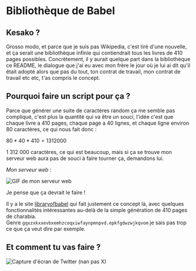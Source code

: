 # Bibliothèque de Babel

## Kesako ?

Grosso modo, et parce que je suis pas Wikipedia, c'est tiré d'une nouvelle, et ça serait une bibliothèque infinie qui contiendrait tous les livres de 410 pages possibles. Concrètement, il y aurait quelque part dans la bibliothèque ce README, le dialogue que j'ai eu avec mon frère le jour où je lui ai dit qu'il était adopté alors que pas du tout, ton contrat de travail, mon contrat de travail etc etc, t'as compris le concept.

## Pourquoi faire un script pour ça ?

Parce que générer une suite de caractères random ça me semble pas compliqué, c'est plus la quantité qui va être un souci, l'idée c'est que chaque livre a 410 pages, chaque page a 40 lignes, et chaque ligne environ 80 caractères, ce qui nous fait donc :

$80 * 40 * 410 = 1 312 000$

1 312 000 caractères, ce qui est beaucoup, mais si ça se trouve mon serveur web aura pas de souci à faire tourner ça, demandons lui.

_Mon serveur web :_

![GIF de mon serveur web](https://images.hive.blog/0x0/https://thumbs.gfycat.com/HeartyPassionateKob-size_restricted.gif)

Je pense que ça devrait le faire !

Il y a le site [libraryofbabel](https://libraryofbabel.info) qui fait justement ce concept là, avec quelques fonctionnalités intéressantes au-delà de la simple génération de 410 pages de charabia.  
Genre `gqxzxkxxevbxemhzcoqxiwfaynpmnpvd.epkfgdwzwjkqvom` je sais pas trop ce que ça veut dire par exemple.

## Et comment tu vas faire ?

![Capture d'écran de Twitter (nan pas X)](https://pbs.twimg.com/media/GY-9xM9W8AAs28o.jpg)